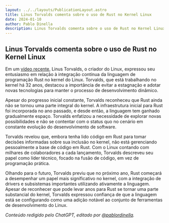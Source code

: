 ```yaml
---
layout: ../../layouts/PublicationLayout.astro
title: Linus Torvalds comenta sobre o uso de Rust no Kernel Linux
date: 2024-01-10
author: Pablo Dinella
description: Linus Torvalds comenta sobre o uso de Rust no Kernel Linux e seu papel no desenvolvimento.
--- 
```


## Linus Torvalds comenta sobre o uso de Rust no Kernel Linux

Em um [vídeo recente](https://youtu.be/YyRVOGxRKLg), Linus Torvalds, o criador do Linux, expressou seu entusiasmo em relação à integração contínua da linguagem de programação Rust no kernel do Linux. Torvalds, que está trabalhando no kernel há 32 anos, destacou a importância de evitar a estagnação e adotar novas tecnologias para manter o processo de desenvolvimento dinâmico.

Apesar do progresso inicial constante, Torvalds reconheceu que Rust ainda não se tornou uma parte integral do kernel. A infraestrutura inicial para Rust foi incorporada no ano passado, e desde então, a linguagem tem ganhado gradualmente espaço. Torvalds enfatizou a necessidade de explorar novas possibilidades e não se contentar com o status quo no cenário em constante evolução do desenvolvimento de software.

Torvalds revelou que, embora tenha lido código em Rust para tomar decisões informadas sobre sua inclusão no kernel, não está gerenciando pessoalmente a base de código em Rust. Com o Linux contando com milhares de colaboradores a cada lançamento, Torvalds descreveu seu papel como líder técnico, focado na fusão de código, em vez de programação prática.

Olhando para o futuro, Torvalds previu que no próximo ano, Rust começará a desempenhar um papel mais significativo no kernel, com a integração de drivers e subsistemas importantes utilizando ativamente a linguagem. Apesar de reconhecer que pode levar anos para Rust se tornar uma parte substancial do kernel, Torvalds expressou confiança de que a linguagem está se configurando como uma adição notável ao conjunto de ferramentas de desenvolvimento do Linux.

_Conteúdo redigido pelo ChatGPT, editado por [@pablordinella](https://twitter.com/pablordinella)._